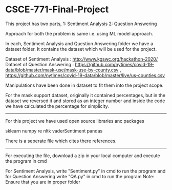# CSCE-771-Final-Project

This project has two parts, 1: Sentiment Analysis 2: Question Answering

Approach for both the problem is same i.e. using ML model approach.

In each, Sentiment Analysis and Question Answering folder we have a dataset folder. It contains the dataset which will be used for the project.

Dataset of Sentiment Analysis : http://www.kgswc.org/hackathon-2020/
Dataset of Question Answering : https://github.com/nytimes/covid-19-data/blob/master/mask-use/mask-use-by-county.csv , https://github.com/nytimes/covid-19-data/blob/master/live/us-counties.csv


Manipulations have been done in dataset to fit them into the project scope.

For the mask support dataset, originally it contained percentages, but in the dataset we reversed it and stored as an integer number and inside the code we have calculated the percentage for simplicity.
*******************************************************************************
For this project we have used open source libraries anc packages

sklearn
numpy 
re
nltk
vaderSentiment
pandas  

There is a seperate file which cites there references.

*******************************************************************************
For executing the file, download a zip in your local computer and execute the program in cmd

For Sentiment Analysis, write "Sentiment.py" in cmd to run the program and for Question Answering write "QA.py" in cmd  to run the program
Note: Ensure that you are in proper folder
